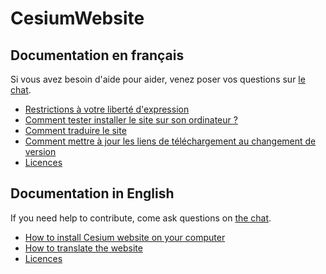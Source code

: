 # CesiumWebsite

## Documentation en français

Si vous avez besoin d'aide pour aider, venez poser vos questions sur [le chat](https://riot.im/app/#/room/#cesium.app:matrix.org).

* [Restrictions à votre liberté d'expression](doc/fr/restrictions-liberte-d-expression.md)
* [Comment tester installer le site sur son ordinateur ?](doc/fr/installation.md)
* [Comment traduire le site](doc/fr/comment-traduire-le-site.md)
* [Comment mettre à jour les liens de téléchargement au changement de version](doc/fr/comment-mettre-a-jour-les-liens-de-telechargement.md)
* [Licences](docs/fr/licences.md)

## Documentation in English

If you need help to contribute, come ask questions on [the chat](https://riot.im/app/#/room/#cesium.app:matrix.org).

* [How to install Cesium website on your computer](doc/en/install.md)
* [How to translate the website](doc/en/how-to-translate-the-website.md)
* [Licences](doc/en/licences.md)


